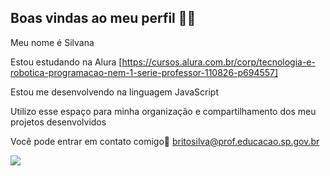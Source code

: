 ## Boas vindas ao meu perfil 💙💙

Meu nome é Silvana

Estou estudando na Alura [https://cursos.alura.com.br/corp/tecnologia-e-robotica-programacao-nem-1-serie-professor-110826-p694557]

Estou me desenvolvendo na linguagem JavaScript

Utilizo esse espaço para minha organização e compartilhamento dos meu projetos desenvolvidos

Você pode entrar em contato comigo📧
britosilva@prof.educacao.sp.gov.br


![](https://tenor.com/pt-BR/view/cyber-digital-gif-6072747)




